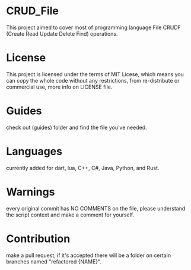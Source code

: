 # CRUD_File
This project aimed to cover most of programming language File CRUDF (Create Read Update Delete Find) operations.

# License
This project is licensed under the terms of MIT Licese, which means you can copy the whole code without any restrictions, from re-distribute or commercial use, more info on LICENSE file.

# Guides
check out (guides) folder and find the file you've needed.

# Languages
currently added for dart, lua, C++, C#, Java, Python, and Rust.

# Warnings
every original commit has NO COMMENTS on the file, please understand the script context and make a comment for yourself.

# Contribution
make a pull request, if it's accepted there will be a folder on certain branches named "refactored {NAME}".
